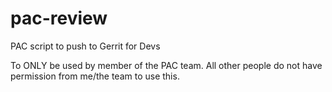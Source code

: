 pac-review
==========

PAC script to push to Gerrit for Devs


To ONLY be used by member of the PAC team. All other people do not have permission from me/the team to use this.
